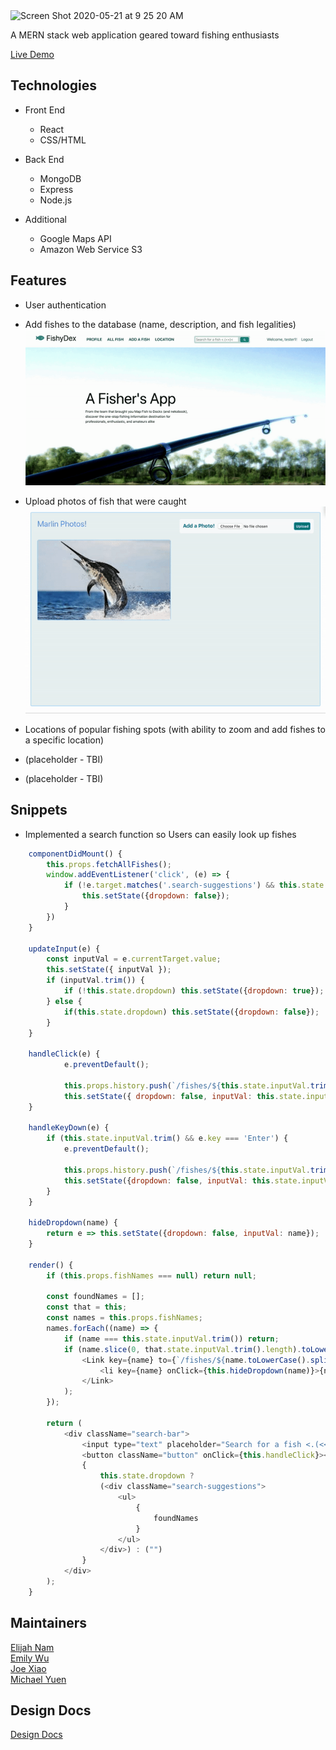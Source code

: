 <img width="289" alt="Screen Shot 2020-05-21 at 9 25 20 AM" src="https://user-images.githubusercontent.com/53235267/82563425-0ceb0900-9b45-11ea-9b60-ba6c8e673543.png">

<p>A MERN stack web application geared toward fishing enthusiasts</p>

<a href="http://fishy-app.herokuapp.com/#/"> Live Demo </a>

<h2>Technologies</h2>

* Front End
  * React
  * CSS/HTML

* Back End
  * MongoDB
  * Express
  * Node.js

* Additional
  * Google Maps API
  * Amazon Web Service S3

<h2>Features</h2>

* User authentication
* Add fishes to the database (name, description, and fish legalities)
![](read_me/add_fish_feature.gif)
* Upload photos of fish that were caught
![](read_me/upload_feature.gif)

* Locations of popular fishing spots (with ability to zoom and add fishes to a specific location)
* (placeholder - TBI)
* (placeholder - TBI)

<h2>Snippets</h2>

* Implemented a search function so Users can easily look up fishes

```javascript
    componentDidMount() {
        this.props.fetchAllFishes();
        window.addEventListener('click', (e) => {
            if (!e.target.matches('.search-suggestions') && this.state.dropdown) {
                this.setState({dropdown: false});
            }
        })
    }

    updateInput(e) {
        const inputVal = e.currentTarget.value;
        this.setState({ inputVal });
        if (inputVal.trim()) {
            if (!this.state.dropdown) this.setState({dropdown: true});
        } else {
            if(this.state.dropdown) this.setState({dropdown: false});
        }
    }

    handleClick(e) {
            e.preventDefault();

            this.props.history.push(`/fishes/${this.state.inputVal.trim().toLowerCase().split(" ").join("-")}`);
            this.setState({ dropdown: false, inputVal: this.state.inputVal.trim() });
    }

    handleKeyDown(e) {
        if (this.state.inputVal.trim() && e.key === 'Enter') {
            e.preventDefault();

            this.props.history.push(`/fishes/${this.state.inputVal.trim().toLowerCase().split(" ").join("-")}`);
            this.setState({dropdown: false, inputVal: this.state.inputVal.trim()});
        }
    }

    hideDropdown(name) {
        return e => this.setState({dropdown: false, inputVal: name});
    }

    render() {
        if (this.props.fishNames === null) return null;

        const foundNames = [];
        const that = this;
        const names = this.props.fishNames;
        names.forEach((name) => {
            if (name === this.state.inputVal.trim()) return;
            if (name.slice(0, that.state.inputVal.trim().length).toLowerCase() === that.state.inputVal.trim().toLowerCase()) foundNames.push(
                <Link key={name} to={`/fishes/${name.toLowerCase().split(" ").join("-")}`}>
                    <li key={name} onClick={this.hideDropdown(name)}>{name}</li>
                </Link>
            );
        });

        return (
            <div className="search-bar">
                <input type="text" placeholder="Search for a fish <.(<<)<" value={this.state.inputVal} onChange={this.updateInput} onKeyDown={this.handleKeyDown}/>
                <button className="button" onClick={this.handleClick}><i className="fa fa-search search-bar" aria-hidden="true"></i></button>
                {
                    this.state.dropdown ?
                    (<div className="search-suggestions">
                        <ul>
                            {
                                foundNames
                            }
                        </ul>
                    </div>) : ("")
                }
            </div>
        );
    }
```


<h2>Maintainers</h2>
<a href="https://github.com/Sunghan11">Elijah Nam</a>
</br>
<a href="https://github.com/emikyu">Emily Wu</a>
</br>
<a href="https://github.com/joexiao97">Joe Xiao</a>
</br>
<a href="https://github.com/michaelyuen89">Michael Yuen</a>


<h2>Design Docs</h2>
<a href="https://github.com/michaelyuen89/fishyapp/wiki/Functionality-and-MVP"> Design Docs </a>
